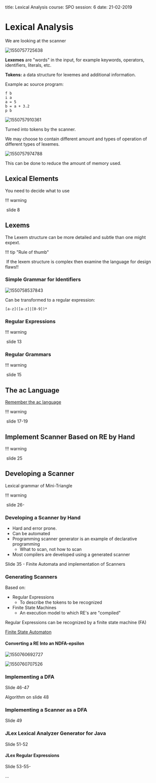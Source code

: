 title: Lexical Analysis
course: SPO
session: 6
date: 21-02-2019

# Lexical Analysis

We are looking at the scanner

![1550757725638](images/6-lexical-analysis/1550757725638.png)

**Lexemes** are "words" in the input, for example keywords, operators, identifiers, literals, etc.

**Tokens:** a data structure for lexemes and additional information. 



Example ac source program:

```
f b
i a
a = 5
b = a + 3.2
p b
```

![1550757910361](images/6-lexical-analysis/1550757910361.png)

Turned into tokens by the scanner.

We may choose to contain different amount and types of operation of different types of lexemes.

![1550757974788](images/6-lexical-analysis/1550757974788.png)

This can be done to reduce the amount of memory used.

## Lexical Elements

You need to decide what to use

!!! warning

​	slide 8



## Lexems

The Lexem structure can be more detailed and subtle than one might expext.

!!! tip "Rule of thumb"

​	If the lexem structure is complex then examine the language for design flaws!!



### Simple Grammar for Identifiers

![1550758537843](images/6-lexical-analysis/1550758537843.png)

Can be transformed to a regular expression:

```regex
[a-z]([a-z]|[0-9])*
```

### Regular Expressions

!!! warning

​	slide 13



### Regular Grammars

!!! warning

​	slide 15



## The ac Language

[Remember the ac language](3-the-ac-language-and-compiler.md)



!!! warning

​	slide 17-19



## Implement Scanner Based on RE by Hand

!!! warning

​	slide 25

## Developing a Scanner

Lexical grammar of Mini-Triangle

!!! warning

​	slide 26-

### Developing a Scanner by Hand

*  Hard and error prone.
* Can be automated
* Programming scanner generator is an example of declarative programming
  * What to scan, not how to scan
* Most compilers are developed using a generated scanner



Slide 35 - Finite Automata and implementation of Scanners



### Generating Scanners

Based on:

* Regular Expressions
  * To describe the tokens to be recognized
* Finite State Machines
  * An execution model to which RE's are "compiled"



Regular Expressions can be recognized by a finite state machine (FA)

[Finite State Automaton](../SS/1b-endelige-automater.md)

#### Converting a RE Into an NDFA-epsilon

![1550760692727](images/6-lexical-analysis/1550760692727.png)

![1550760707526](images/6-lexical-analysis/1550760707526.png)



### Implementing a DFA

Slide 46-47

Algorithm on slide 48

### Implementing a Scanner as a DFA

Slide 49



### JLex Lexical Analyzer Generator for Java

Slide 51-52

#### JLex Regular Expressions

Slide 53-55-



...

